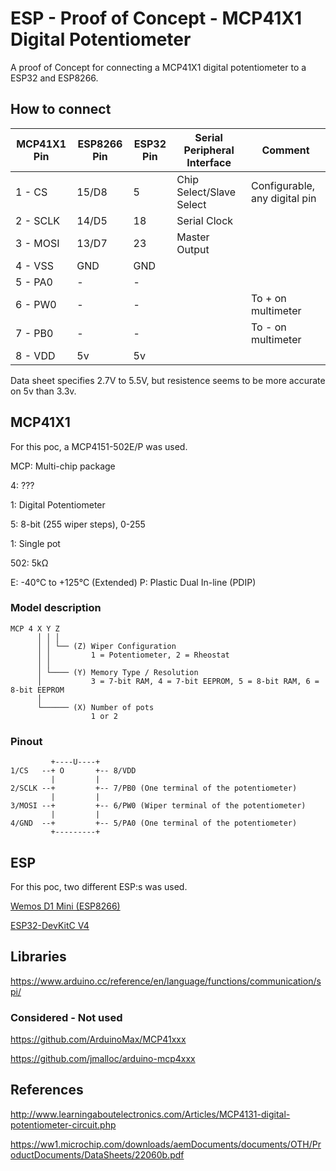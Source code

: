 # ESP - Proof of Concept - MCP41X1 Digital Potentiometer

A proof of Concept for connecting a MCP41X1 digital potentiometer to a ESP32 and ESP8266.

## How to connect

|  MCP41X1 Pin  |  ESP8266 Pin  |  ESP32 Pin  |  Serial Peripheral Interface  |  Comment                        |
|---------------|---------------|-------------|-------------------------------|---------------------------------|
|  1 - CS       |  15/D8        |  5          |  Chip Select/Slave Select     |  Configurable, any digital pin  |
|  2 - SCLK     |  14/D5        |  18         |  Serial Clock                 |                                 |
|  3 - MOSI     |  13/D7        |  23         |  Master Output                |                                 |
|  4 - VSS      |  GND          |  GND        |                               |                                 |
|  5 - PA0      |  -            |  -          |                               |                                 |
|  6 - PW0      |  -            |  -          |                               |  To + on multimeter             |
|  7 - PB0      |  -            |  -          |                               |  To - on multimeter             |
|  8 - VDD      |  5v           |  5v         |                               |                                 |

Data sheet specifies 2.7V to 5.5V, but resistence seems to be more accurate on 5v than 3.3v.

## MCP41X1

For this poc, a MCP4151-502E/P was used.

MCP: Multi-chip package

4: ???

1: Digital Potentiometer

5: 8-bit (255 wiper steps), 0-255

1: Single pot

502: 5kΩ

E: -40°C to +125°C (Extended)
P: Plastic Dual In-line (PDIP)

### Model description

    MCP 4 X Y Z
          │ │ │
          │ │ └── (Z) Wiper Configuration
          │ │         1 = Potentiometer, 2 = Rheostat
          │ │
          │ └──── (Y) Memory Type / Resolution
          │           3 = 7-bit RAM, 4 = 7-bit EEPROM, 5 = 8-bit RAM, 6 = 8-bit EEPROM
          │
          └────── (X) Number of pots
                      1 or 2

### Pinout

             +----U----+
    1/CS   --+ O       +-- 8/VDD
             |         |
    2/SCLK --+         +-- 7/PB0 (One terminal of the potentiometer)
             |         |
    3/MOSI --+         +-- 6/PW0 (Wiper terminal of the potentiometer)
             |         |
    4/GND  --+         +-- 5/PA0 (One terminal of the potentiometer)
             +---------+

## ESP

For this poc, two different ESP:s was used.

[Wemos D1 Mini (ESP8266)](https://www.wemos.cc/en/latest/d1/d1_mini.html#pin)

[ESP32-DevKitC V4](https://docs.espressif.com/projects/esp-idf/en/latest/esp32/hw-reference/esp32/get-started-devkitc.html#pin-layout)

## Libraries

https://www.arduino.cc/reference/en/language/functions/communication/spi/

### Considered - Not used

https://github.com/ArduinoMax/MCP41xxx

https://github.com/jmalloc/arduino-mcp4xxx

## References

http://www.learningaboutelectronics.com/Articles/MCP4131-digital-potentiometer-circuit.php

https://ww1.microchip.com/downloads/aemDocuments/documents/OTH/ProductDocuments/DataSheets/22060b.pdf
